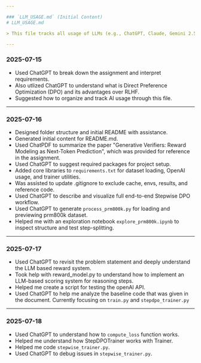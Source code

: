 ```yaml
---

### `LLM_USAGE.md` (Initial Content)
# LLM_USAGE.md

> This file tracks all usage of LLMs (e.g., ChatGPT, Claude, Gemini 2.5 Pro) for assistance during this project.

---
```


### 2025-07-15
- Used ChatGPT to break down the assignment and interpret requirements.
- Also utlized ChatGPT to understand what is Direct Preference Optimization (DPO) and its advantages over RLHF.
- Suggested how to organize and track AI usage through this file.

---

### 2025-07-16
- Designed folder structure and initial README with assistance.
- Generated initial content for README.md.
- Used ChatPDF to summarize the paper "Generative Verifiers: Reward Modeling as Next-Token Prediction", which was provided for reference in the assignment.
- Used ChatGPT to suggest required packages for project setup.
- Added core libraries to `requirements.txt` for dataset loading, OpenAI usage, and trainer utilities.
- Was assisted to update .gitignore to exclude cache, envs, results, and reference code.
- Used ChatGPT to describe and visualize full end-to-end Stepwise DPO workflow.
- Used ChatGPT to generate `process_prm800k.py` for loading and previewing prm800k dataset.
- Helped me with an exploration notebook `explore_prm800k.ipynb` to inspect structure and test step-splitting.

---


### 2025-07-17

- Used ChatGPT to revisit the problem statement and deeply understand the LLM based reward system.
- Took help with reward_model.py to understand how to implement an LLM-based scoring system for reasoning steps.
- Helped me create a script for testing the openAI API.
- Used ChatGPT to help me analyze the baseline code that was given in the document. Currently focusing on `train.py` and `stepdpo_trainer.py`

---

### 2025-07-18
- Used ChatGPT to understand how to `compute_loss` function works.
- Helped me understand how StepDPOTrainer works with Trainer.
- Helped me code `stepwise_trainer.py`.
- Used ChatGPT to debug issues in `stepwise_trainer.py`.